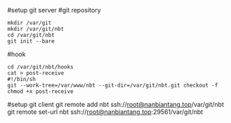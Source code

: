 #setup git server
#git repository
```
mkdir /var/git
mkdir /var/git/nbt
cd /var/git/nbt
git init --bare
```
#hook
```
cd /var/git/nbt/hooks
cat > post-receive
#!/bin/sh
git --work-tree=/var/www/nbt --git-dir=/var/git/nbt.git checkout -f
chmod +x post-receive
```

#setup git client
git remote add nbt ssh://root@nanbiantang.top/var/git/nbt
git remote set-url nbt ssh://root@nanbiantang.top:29561/var/git/nbt
